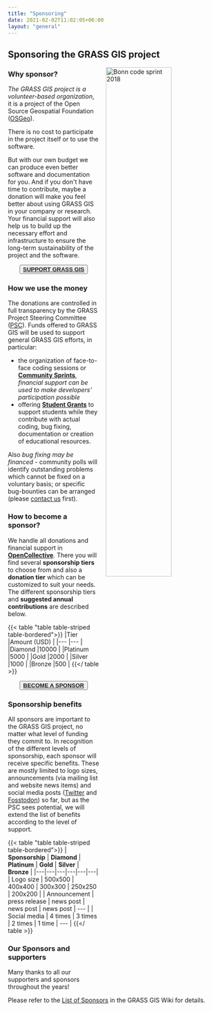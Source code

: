 ```yaml
---
title: "Sponsoring"
date: 2021-02-02T11:02:05+06:00
layout: "general"
---
```


## Sponsoring the GRASS GIS project

<img src="/images/gallery/community/2018_grass_osgeo_codesprint_bonn_fotowall.jpg" width="55%" alt="Bonn code sprint 2018" style="float:right;padding-left:15px">

### Why sponsor?

*The GRASS GIS project is a volunteer-based organization*, 
it is a project of the
Open Source Geospatial Foundation ([OSGeo](https://osgeo.org/)).

There is no cost to participate in the project itself or to use
the software.

But with our own budget we can produce even better software and
documentation for you. And if you don't have time to contribute,
maybe a donation will make you feel better about using GRASS GIS in
your company or research. Your financial support will also help
us to build up the necessary effort and infrastructure to ensure
the long-term sustainability of the project and the software.

<div align="center"><button class="btn btn-primary"><b><a href="https://opencollective.com/grass/contribute" target="_blank">SUPPORT GRASS GIS</a></b></button></div>

### How we use the money

The donations are controlled in full transparency by the GRASS
Project Steering Committee ([PSC](https://trac.osgeo.org/grass/wiki/PSC)).
Funds offered to GRASS GIS will be used to support general GRASS GIS
efforts, in particular:

- the organization of face-to-face coding sessions or [**Community Sprints**](https://grasswiki.osgeo.org/wiki/Category:Code_Sprint), *financial support can be used to make developers' participation possible*
- offering [**Student Grants**](https://grasswiki.osgeo.org/wiki/Student_Grants) to support students while they contribute with actual coding, bug fixing, documentation or creation of educational resources.

Also *bug fixing may be financed* - community polls will identify outstanding problems which cannot be fixed on a voluntary basis;
or specific bug-bounties can be arranged (please [contact us](https://trac.osgeo.org/grass/wiki/PSC#Members) first).

### How to become a sponsor?

We handle all donations and financial support in
[**OpenCollective**](https://opencollective.com/grass/contribute).
There you will find several **sponsorship tiers** to choose from
and also a **donation tier** which can be customized to suit your needs.
The different sponsorship tiers and **suggested annual contributions** are
described below.

{{< table "table table-striped table-bordered">}}
|Tier   	|Amount (USD)  |
|---	    |---	|
|Diamond	|10000  |
|Platinum	|5000  	|
|Gold  	    |2000  	|
|Silver  	|1000  	|
|Bronze  	|500   	|
{{</ table >}}
<br>
<div align="center"><button class="btn btn-primary"><b><a href="https://opencollective.com/grass/contribute" target="_blank">BECOME A SPONSOR</a></b></button></div>

### Sponsorship benefits

All sponsors are important to the GRASS GIS project, no matter
what level of funding they commit to.
In recognition of the different levels of sponsorship,
each sponsor will receive specific benefits. These are mostly
limited to logo sizes, announcements (via mailing list and website 
news items) and social media posts ([Twitter](https://twitter.com/GRASSGIS) 
and [Fosstodon](https://fosstodon.org/@grassgis)) so far, 
but as the PSC sees potential, we will extend the list of benefits 
according to the level of support.

{{< table "table table-striped table-bordered">}}
| **Sponsorship**  | **Diamond**  | **Platinum**  | **Gold**  | **Silver**  | **Bronze**  |
|---|---|---|---|---|---|
| Logo size  | 500x500  | 400x400  | 300x300  | 250x250  | 200x200  |
| Announcement | press release  | news post  | news post  | news post  | ---  |
| Social media  | 4 times  | 3 times  | 2 times  | 1 time  | ---  |
{{</ table >}}

### Our Sponsors and supporters

Many thanks to all our supporters and sponsors throughout the years!

Please refer to the [List of Sponsors](https://grasswiki.osgeo.org/wiki/Sponsors)
in the GRASS GIS Wiki for details.
